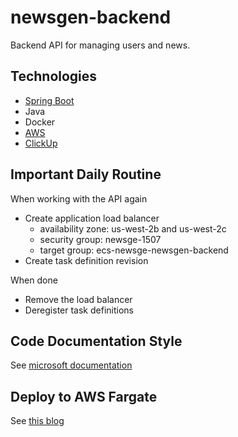 # newsgen-backend
Backend API for managing users and news.

## Technologies
* [Spring Boot](https://dotnet.microsoft.com/learn/aspnet/what-is-aspnet-core)
* Java
* Docker
* [AWS](https://aws.amazon.com/)
* [ClickUp](https://clickup.com/)

## Important Daily Routine
When working with the API again
* Create application load balancer 
    * availability zone: us-west-2b and us-west-2c
    * security group: newsge-1507
    * target group: ecs-newsge-newsgen-backend
* Create task definition revision

When done
* Remove the load balancer
* Deregister task definitions

## Code Documentation Style
See [microsoft documentation](https://docs.microsoft.com/en-us/dotnet/csharp/codedoc)

## Deploy to AWS Fargate
See [this blog](https://medium.com/javascript-in-plain-english/deploy-your-node-app-to-aws-container-service-via-github-actions-build-a-pipeline-c114adeb8903)